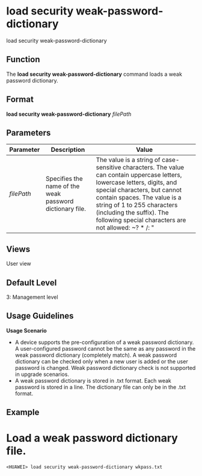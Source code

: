 load security weak-password-dictionary
======================================

load security weak-password-dictionary

Function
--------



The **load security weak-password-dictionary** command loads a weak password dictionary.




Format
------

**load security weak-password-dictionary** *filePath*


Parameters
----------

| Parameter | Description | Value |
| --- | --- | --- |
| *filePath* | Specifies the name of the weak password dictionary file. | The value is a string of case-sensitive characters. The value can contain uppercase letters, lowercase letters, digits, and special characters, but cannot contain spaces. The value is a string of 1 to 255 characters (including the suffix).  The following special characters are not allowed: ~? \* /\: "| < > []; & $`! The first and last characters cannot be periods (.).  The file name extension must be .txt.  The value can be a path. |



Views
-----

User view


Default Level
-------------

3: Management level


Usage Guidelines
----------------

**Usage Scenario**

* A device supports the pre-configuration of a weak password dictionary. A user-configured password cannot be the same as any password in the weak password dictionary (completely match). A weak password dictionary can be checked only when a new user is added or the user password is changed. Weak password dictionary check is not supported in upgrade scenarios.
* A weak password dictionary is stored in .txt format. Each weak password is stored in a line. The dictionary file can only be in the .txt format.

Example
-------

# Load a weak password dictionary file.
```
<HUAWEI> load security weak-password-dictionary wkpass.txt

```